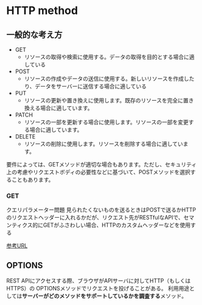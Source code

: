 # HTTP method

## 一般的な考え方

- GET
  - リソースの取得や検索に使用する。データの取得を目的とする場合に適している
- POST
  - リソースの作成やデータの送信に使用する。新しいリソースを作成したり、データをサーバーに送信する場合に適している
- PUT
  - リソースの更新や置き換えに使用します。既存のリソースを完全に置き換える場合に適しています。
- PATCH
  - リソースの一部を更新する場合に使用します。リソースの一部を変更する場合に適しています。
- DELETE
  - リソースの削除に使用します。リソースを削除する場合に適しています。

要件によっては、GETメソッドが適切な場合もあります。ただし、セキュリティ上の考慮やリクエストボディの必要性などに基づいて、POSTメソッドを選択することもあります。

### GET

クエリパラメーター問題
見られたくないものを送るときはPOSTで送るかHTTPのリクエストヘッダーに入れるかだが、リクエスト先がRESTfulなAPIで、セマンティクス的にGETがふさわしい場合、HTTPのカスタムヘッダーなどを使用する

[参考URL](https://yuw27b.hatenablog.com/entry/2020/03/07/162305)

## OPTIONS

REST APIにアクセスする際、ブラウザがAPIサーバに対してHTTP（もしくはHTTPS）の
OPTIONSメソッドでリクエストを投げることがある。
利用用途としては**サーバーがどのメソッドをサポートしているかを調査する**メソッド。


